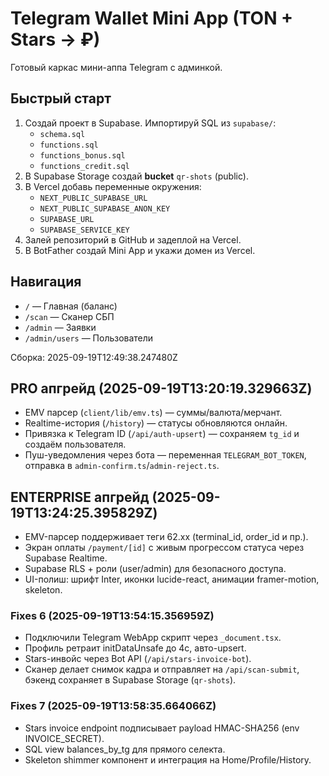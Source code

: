 # Telegram Wallet Mini App (TON + Stars → ₽)

Готовый каркас мини-аппа Telegram с админкой.

## Быстрый старт
1. Создай проект в Supabase. Импортируй SQL из `supabase/`:
   - `schema.sql`
   - `functions.sql`
   - `functions_bonus.sql`
   - `functions_credit.sql`
2. В Supabase Storage создай **bucket** `qr-shots` (public).
3. В Vercel добавь переменные окружения:
   - `NEXT_PUBLIC_SUPABASE_URL`
   - `NEXT_PUBLIC_SUPABASE_ANON_KEY`
   - `SUPABASE_URL`
   - `SUPABASE_SERVICE_KEY`
4. Залей репозиторий в GitHub и задеплой на Vercel.
5. В BotFather создай Mini App и укажи домен из Vercel.

## Навигация
- `/` — Главная (баланс)
- `/scan` — Сканер СБП
- `/admin` — Заявки
- `/admin/users` — Пользователи

Сборка: 2025-09-19T12:49:38.247480Z


## PRO апгрейд (2025-09-19T13:20:19.329663Z)
- EMV парсер (`client/lib/emv.ts`) — суммы/валюта/мерчант.
- Realtime-история (`/history`) — статусы обновляются онлайн.
- Привязка к Telegram ID (`/api/auth-upsert`) — сохраняем `tg_id` и создаём пользователя.
- Пуш-уведомления через бота — переменная `TELEGRAM_BOT_TOKEN`, отправка в `admin-confirm.ts`/`admin-reject.ts`.


## ENTERPRISE апгрейд (2025-09-19T13:24:25.395829Z)
- EMV-парсер поддерживает теги 62.xx (terminal_id, order_id и пр.).
- Экран оплаты `/payment/[id]` с живым прогрессом статуса через Supabase Realtime.
- Supabase RLS + роли (user/admin) для безопасного доступа.
- UI-полиш: шрифт Inter, иконки lucide-react, анимации framer-motion, skeleton.


### Fixes 6 (2025-09-19T13:54:15.356959Z)
- Подключили Telegram WebApp скрипт через `_document.tsx`.
- Профиль ретраит initDataUnsafe до 4с, авто-upsert.
- Stars-инвойс через Bot API (`/api/stars-invoice-bot`).
- Сканер делает снимок кадра и отправляет на `/api/scan-submit`, бэкенд сохраняет в Supabase Storage (`qr-shots`).


### Fixes 7 (2025-09-19T13:58:35.664066Z)
- Stars invoice endpoint подписывает payload HMAC-SHA256 (env INVOICE_SECRET).
- SQL view balances_by_tg для прямого селекта.
- Skeleton shimmer компонент и интеграция на Home/Profile/History.

